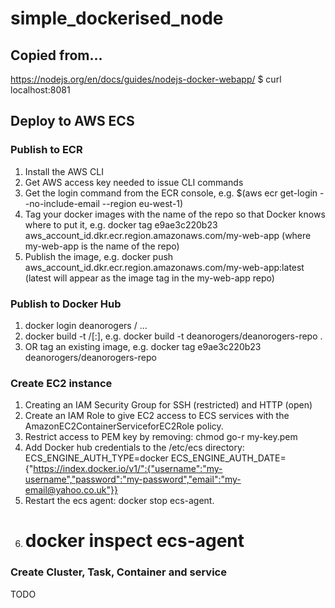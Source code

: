 # simple_dockerised_node

## Copied from...
https://nodejs.org/en/docs/guides/nodejs-docker-webapp/
$ curl localhost:8081

## Deploy to AWS ECS

### Publish to ECR
1. Install the AWS CLI
2. Get AWS access key needed to issue CLI commands
3. Get the login command from the ECR console, e.g. $(aws ecr get-login --no-include-email --region eu-west-1)
4. Tag your docker images with the name of the repo so that Docker knows where to put it, e.g. docker tag e9ae3c220b23 aws_account_id.dkr.ecr.region.amazonaws.com/my-web-app (where my-web-app is the name of the repo)
5. Publish the image, e.g. docker push aws_account_id.dkr.ecr.region.amazonaws.com/my-web-app:latest (latest will appear as the image tag in the my-web-app repo)

### Publish to Docker Hub
1. docker login deanorogers / ...
2. docker build -t <hub-user>/<repo-name>[:<tag>], e.g. docker build -t deanorogers/deanorogers-repo .
3. OR tag an existing image, e.g. docker tag e9ae3c220b23 deanorogers/deanorogers-repo

### Create EC2 instance
1. Creating an IAM Security Group for SSH (restricted) and HTTP (open)
2. Create an IAM Role to give EC2 access to ECS services with the AmazonEC2ContainerServiceforEC2Role policy.
3. Restrict access to PEM key by removing: chmod go-r my-key.pem
4. Add Docker hub credentials to the /etc/ecs directory:
ECS_ENGINE_AUTH_TYPE=docker
ECS_ENGINE_AUTH_DATE={"https://index.docker.io/v1/":{"username":"my-username","password":"my-password","email":"my-email@yahoo.co.uk"}}
5. Restart the ecs agent: docker stop ecs-agent.
6. # docker inspect ecs-agent

### Create Cluster, Task, Container and service
TODO
